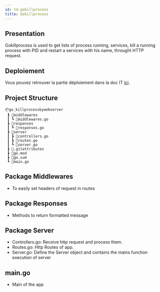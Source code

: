 ```yaml
---
id: td-gokillprocess
title: Gokillprocess
---
```


## Presentation
Gokillprocess is used to get lists of process running, services, kill a running process with PID and restart a services with his name, throught HTTP request.

## Deploiement
Vous pouvez retrouver la partie déploiement dans la doc IT [ici](/docs/it/scripts/deploy-gokillprocess).

## Project Structure

```
📦go_killprocessbywebserver
 ┣ 📂middlewares
 ┃ ┗ 📜middlewares.go
 ┣ 📂responses
 ┃ ┗ 📜responses.go
 ┣ 📂server
 ┃ ┣ 📜controllers.go
 ┃ ┣ 📜routes.go
 ┃ ┗ 📜server.go
 ┣ 📜.gitattributes
 ┣ 📜go.mod
 ┣ 📜go.sum
 ┗ 📜main.go
```

## Package Middlewares

- To easily set headers of request in routes

## Package Responses

- Methods to return formatted message

## Package Server

- Controllers.go: Receive http request and process them.
- Routes.go: Http Routes of app.
- Server.go: Define the Server object and contains the mains function execution of server

## main.go

- Main of the app
